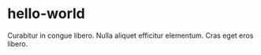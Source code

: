 # hello-world

Curabitur in congue libero. Nulla aliquet efficitur elementum. Cras eget eros libero.

